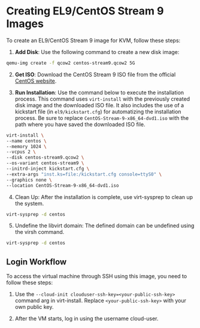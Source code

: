 # Creating EL9/CentOS Stream 9 Images
To create an EL9/CentOS Stream 9 image for KVM, follow these steps:

1. **Add Disk**: Use the following command to create a new disk image:
```bash
qemu-img create -f qcow2 centos-stream9.qcow2 5G
```
2. **Get ISO**: Download the CentOS Stream 9 ISO file from the official [CentOS website](https://www.centos.org/download/).

3. **Run Installation**: Use the command below to execute the installation process. This command uses `virt-install` with the previously created disk image and the downloaded ISO file. It also includes the use of a kickstart file (in `el9/kickstart.cfg`) for automatizing the installation process. Be sure to replace `CentOS-Stream-9-x86_64-dvd1.iso` with the path where you have saved the downloaded ISO file.
```bash
virt-install \        
--name centos \
--memory 1024 \
--vcpus 2 \
--disk centos-stream9.qcow2 \
--os-variant centos-stream9 \
--initrd-inject kickstart.cfg \
--extra-args "inst.ks=file:/kickstart.cfg console=ttyS0" \
--graphics none \
--location CentOS-Stream-9-x86_64-dvd1.iso
```

4. Clean Up: After the installation is complete, use virt-sysprep to clean up the system.
```bash
virt-sysprep -d centos
```

5. Undefine the libvirt domain: The defined domain can be undefined using the virsh command.
```bash
virt-sysprep -d centos
```

## Login Workflow
To access the virtual machine through SSH using this image, you need to follow these steps:

1. Use the `--cloud-init clouduser-ssh-key=<your-public-ssh-key>` command arg in virt-install. Replace `<your-public-ssh-key>` with your own public key.

2. After the VM starts, log in using the username cloud-user.